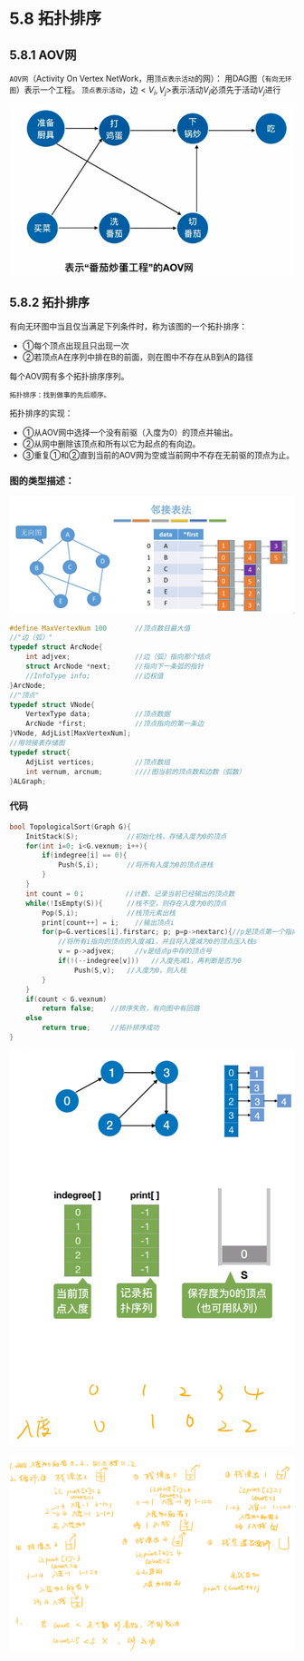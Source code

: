 # 5.8 拓扑排序

## 5.8.1 AOV网

`AOV网`（Activity On Vertex NetWork，用`顶点表示活动`的网）：
用DAG图（`有向无环图`）表示一个工程。
`顶点表示活动`，边$<V_i,V_j>$表示活动$V_i$必须先于活动$V_j$进行

![uTools_1638194953695](../images/uTools_1638194953695.png)

## 5.8.2 拓扑排序

有向无环图中当且仅当满足下列条件时，称为该图的一个拓扑排序：

- ①每个顶点出现且只出现一次
- ②若顶点A在序列中排在B的前面，则在图中不存在从B到A的路径

每个AOV网有多个拓扑排序序列。

`拓扑排序：找到做事的先后顺序。`

拓扑排序的实现：

- ①从AOV网中选择一个没有前驱（入度为0）的顶点并输出。
- ②从网中删除该顶点和所有以它为起点的有向边。
- ③重复①和②直到当前的AOV网为空或当前网中不存在无前驱的顶点为止。

### 图的类型描述：

![1637934445539](../images/1637934445539.jpg)

```c
#define MaxVertexNum 100       //顶点数目最大值
//"边（弧）"
typedef struct ArcNode{
    int adjvex;                //边（弧）指向那个结点
    struct ArcNode *next;      //指向下一条弧的指针
    //InfoType info;           //边权值
}ArcNode;
//"顶点"
typedef struct VNode{
    VertexType data;           //顶点数据
    ArcNode *first;            //顶点指向的第一条边
}VNode, AdjList[MaxVertexNum];
//用领接表存储图
typedef struct{
    AdjList vertices;          //顶点数组
    int vernum, arcnum;        ////图当前的顶点数和边数（弧数）
}ALGraph;
```

### 代码

```c
bool TopologicalSort(Graph G){
    InitStack(S);            //初始化栈，存储入度为0的顶点
    for(int i=0; i<G.vexnum; i++){
        if(indegree[i] == 0){
            Push(S,i);       //将所有入度为0的顶点进栈
        }
    }
    int count = 0；          //计数，记录当前已经输出的顶点数
	while(!IsEmpty(S)){      //栈不空，则存在入度为0的顶点
        Pop(S,i);            //栈顶元素出栈
        print[count++] = i;    //输出顶点i
        for(p=G.vertices[i].firstarc; p; p=p->nextarc){//p是顶点第一个指向的结点，p存在则循环
            //将所有i指向的顶点的入度减1，并且将入度减为0的顶点压入栈s
            v = p->adjvex;     //v是结点p中存的顶点号
            if(!(--indegree[v]))   //入度先减1，再判断是否为0
                Push(S,v);   //入度为0，则入栈
        }
    }
    if(count < G.vexnum)
        return false;    //排序失败，有向图中有回路
    else
        return true;     //拓扑排序成功
}
```

![1638194223550](../images/1638194223550.jpg)

![1638194223556](../images/1638194223556.png)
